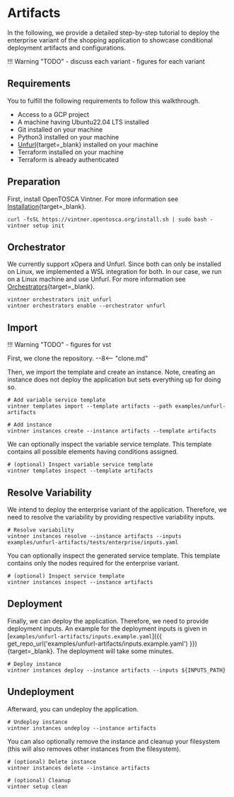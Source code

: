 # Artifacts

In the following, we provide a detailed step-by-step tutorial to deploy the enterprise variant of the shopping application to showcase conditional deployment artifacts and configurations.

!!! Warning "TODO"
    - discuss each variant
    - figures for each variant

## Requirements

You to fulfill the following requirements to follow this walkthrough.

- Access to a GCP project
- A machine having Ubuntu22.04 LTS installed
- Git installed on your machine
- Python3 installed on your machine
- [Unfurl](https://github.com/onecommons/unfurl){target=_blank} installed on your machine
- Terraform installed on your machine
- Terraform is already authenticated

## Preparation

First, install OpenTOSCA Vintner.
For more information see [Installation](../../installation.md){target=_blank}.

```shell linenums="1"
curl -fsSL https://vintner.opentosca.org/install.sh | sudo bash -
vintner setup init
```

## Orchestrator

We currently support xOpera and Unfurl.
Since both can only be installed on Linux, we implemented a WSL integration for both.
In our case, we run on a Linux machine and use Unfurl.
For more information see [Orchestrators](../../orchestrators.md){target=_blank}.

```shell linenums="1"
vintner orchestrators init unfurl
vintner orchestrators enable --orchestrator unfurl
```

## Import 

!!! Warning "TODO"
    - figures for vst

First, we clone the repository.
--8<-- "clone.md"

Then, we import the template and create an instance.
Note, creating an instance does not deploy the application but sets everything up for doing so.

```shell linenums="1"
# Add variable service template
vintner templates import --template artifacts --path examples/unfurl-artifacts

# Add instance
vintner instances create --instance artifacts --template artifacts
```

We can optionally inspect the variable service template.
This template contains all possible elements having conditions assigned.

```shell linenums="1"
# (optional) Inspect variable service template
vintner templates inspect --template artifacts
```

## Resolve Variability

We intend to deploy the enterprise variant of the application.
Therefore, we need to resolve the variability by providing respective variability inputs.

```shell linenums="1"
# Resolve variability
vintner instances resolve --instance artifacts --inputs examples/unfurl-artifacts/tests/enterprise/inputs.yaml
```

You can optionally inspect the generated service template.
This template contains only the nodes required for the enterprise variant.

```shell linenums="1"
# (optional) Inspect service template
vintner instances inspect --instance artifacts
```


## Deployment

Finally, we can deploy the application.
Therefore, we need to provide deployment inputs.
An example for the deployment inputs is given in [`examples/unfurl-artifacts/inputs.example.yaml`]({{ get_repo_url('examples/unfurl-artifacts/inputs.example.yaml') }}){target=_blank}.
The deployment will take some minutes.

```shell linenums="1"
# Deploy instance
vintner instances deploy --instance artifacts --inputs ${INPUTS_PATH}
```

## Undeployment

Afterward, you can undeploy the application.

```shell linenums="1"
# Undeploy instance
vintner instances undeploy --instance artifacts
```

You can also optionally remove the instance and cleanup your filesystem (this will also removes other instances from the filesystem).

```shell linenums="1"
# (optional) Delete instance
vintner instances delete --instance artifacts

# (optional) Cleanup 
vintner setup clean
```

